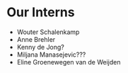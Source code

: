 # Our Interns

* Wouter Schalenkamp
* Anne Brehler
* Kenny de Jong?
* Miljana Manasejevic???
* Eline Groenewegen van de Weijden
